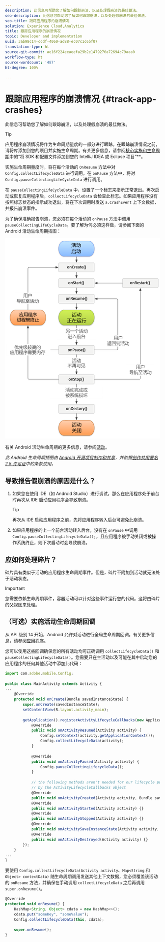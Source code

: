 ```yaml
---
description: 此信息可帮助您了解如何跟踪崩溃，以及处理假崩溃的最佳做法。
seo-description: 此信息可帮助您了解如何跟踪崩溃，以及处理假崩溃的最佳做法。
seo-title: 跟踪应用程序的崩溃情况
solution: Experience Cloud,Analytics
title: 跟踪应用程序的崩溃情况
topic: Developer and implementation
uuid: 3ab98c14-ccdf-4060-ad88-ec07c1c6bf07
translation-type: ht
source-git-commit: ae16f224eeaeefa29b2e1479270a72694c79aaa0
workflow-type: ht
source-wordcount: '487'
ht-degree: 100%

---
```



# 跟踪应用程序的崩溃情况 {#track-app-crashes}

此信息可帮助您了解如何跟踪崩溃，以及处理假崩溃的最佳做法。

>[!TIP]
>
>应用程序崩溃情况将作为生命周期量度的一部分进行跟踪。在跟踪崩溃情况之前，请将库添加到您的项目并实施生命周期。有关更多信息，请参阅[核心实施和生命周期](/help/android/getting-started/dev-qs.md)中的“将 SDK 和配置文件添加到您的 IntelliJ IDEA 或 Eclipse 项目”**。

实施生命周期量度时，将在每个活动的 `OnResume` 方法中对 `Config.collectLifecycleData` 进行调用。在 `onPause` 方法中，将对 `Config.pauseCollectingLifeCycleData` 进行调用。

在 `pauseCollectingLifeCycleData` 中，设置了一个标志来指示正常退出。再次启动或恢复应用程序后，`collectLifecycleData` 会检查此标志。如果应用程序没有按照标志状态的指示成功退出，将在下次调用时发送 `a.CrashEvent` 上下文数据，并报告崩溃事件。

为了确保准确报告崩溃，您必须在每个活动的 `onPause` 方法中调用 `pauseCollectingLifeCycleData`。要了解为何必须这样做，请参阅下面的 Android 活动生命周期插图：

![](assets/android-lifecycle.png)

有关 Android 活动生命周期的更多信息，请参阅[活动](https://developer.android.com/guide/components/activities.html)。

*此 Android 生命周期插图由 [Android 开源项目制作和共享](https://source.android.com/)，并依据[创作共用署名 2.5 许可证](https://creativecommons.org/licenses/by/2.5/)中的条款使用。*

## 导致报告假崩溃的原因是什么？

1. 如果您在使用 IDE（如 Android Studio）进行调试，那么在应用程序处于前台时再次从 IDE 启动应用程序会导致崩溃。

   >[!TIP]
   >
   >再次从 IDE 启动应用程序之前，先将应用程序转入后台可避免此崩溃。

1. 如果应用程序的上一个前台活动转入后台，没有在 `onPause` 中调用 `Config.pauseCollectingLifecycleData();`，且应用程序被手动关闭或被操作系统终止，则下次启动时会导致崩溃。

## 应如何处理碎片？

碎片具有类似于活动的应用程序生命周期事件。但是，碎片不附加到活动就无法处于活动状态。

>[!IMPORTANT]
>
>您需要依赖生命周期事件，容器活动可以针对这些事件运行您的代码。这将由碎片的父视图来处理。

## （可选）实施活动生命周期回调

从 API 级别 14 开始，Android 允许对活动进行全局生命周期回调。有关更多信息，请参阅[应用程序](https://developer.android.com/reference/android/app/Application)。

您可以使用这些回调确保您的所有活动均可正确调用 `collectLifecycleData()` 和 `pauseCollectingLifecycleData()`。您需要只在主活动以及可能在其中启动您的应用程序的任何其他活动中添加此代码：

```js
import com.adobe.mobile.Config; 
  
public class MainActivity extends Activity { 
... 
    @Override 
    protected void onCreate(Bundle savedInstanceState) { 
        super.onCreate(savedInstanceState); 
        setContentView(R.layout.activity_main); 
  
        getApplication().registerActivityLifecycleCallbacks(new Application.ActivityLifecycleCallbacks() { 
            @Override 
            public void onActivityResumed(Activity activity) { 
                Config.setContext(activity.getApplicationContext()); 
                Config.collectLifecycleData(activity); 
            } 
  
            @Override 
            public void onActivityPaused(Activity activity) {     
                Config.pauseCollectingLifecycleData(); 
            } 
    
            // the following methods aren't needed for our lifecycle purposes, but are required to be implemented 
            // by the ActivityLifecycleCallbacks object 
            @Override 
            public void onActivityCreated(Activity activity, Bundle savedInstanceState) {} 
            @Override 
            public void onActivityStarted(Activity activity) {} 
            @Override 
            public void onActivityStopped(Activity activity) {} 
            @Override 
            public void onActivitySaveInstanceState(Activity activity, Bundle outState) {} 
            @Override 
            public void onActivityDestroyed(Activity activity) {} 
        }); 
    } 
... 
}
```

要使用 `Config.collectLifecycleData(Activity activity`、`Map<String` 和 `Object> contextData)` 随生命周期调用发送其他上下文数据，您必须覆盖该活动的 `onResume` 方法，并确保在手动调用 `collectLifecycleData` 之后再调用 `super.onResume()`。

```js
@Override 
protected void onResume() { 
    HashMap<String, Object> cdata = new HashMap<>(); 
    cdata.put("someKey", "someValue"); 
    Config.collectLifecycleData(this, cdata); 
  
    super.onResume(); 
}
```


